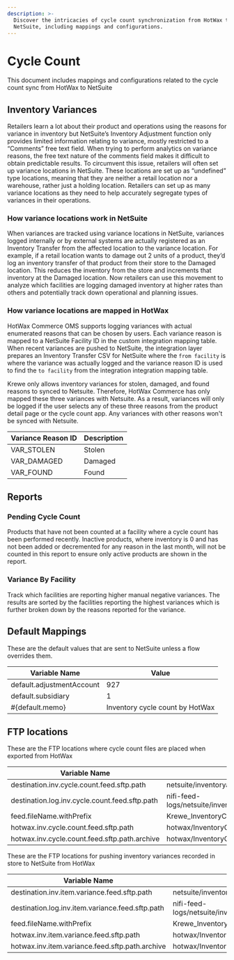 ```yaml
---
description: >-
  Discover the intricacies of cycle count synchronization from HotWax to
  NetSuite, including mappings and configurations.
---
```


# Cycle Count

This document includes mappings and configurations related to the cycle count sync from HotWax to NetSuite

## Inventory Variances

Retailers learn a lot about their product and operations using the reasons for variance in inventory but NetSuite’s Inventory Adjustment function only provides limited information relating to variance, mostly restricted to a “Comments” free text field. When trying to perform analytics on variance reasons, the free text nature of the comments field makes it difficult to obtain predictable results. To circumvent this issue, retailers will often set up variance locations in NetSuite. These locations are set up as “undefined” type locations, meaning that they are neither a retail location nor a warehouse, rather just a holding location. Retailers can set up as many variance locations as they need to help accurately segregate types of variances in their operations.

### How variance locations work in NetSuite

When variances are tracked using variance locations in NetSuite, variances logged internally or by external systems are actually registered as an Inventory Transfer from the affected location to the variance location. For example, if a retail location wants to damage out 2 units of a product, they’d log an inventory transfer of that product from their store to the Damaged location. This reduces the inventory from the store and increments that inventory at the Damaged location. Now retailers can use this movement to analyze which facilities are logging damaged inventory at higher rates than others and potentially track down operational and planning issues.

### How variance locations are mapped in HotWax

HotWax Commerce OMS supports logging variances with actual enumerated reasons that can be chosen by users. Each variance reason is mapped to a NetSuite Facility ID in the custom integration mapping table. When recent variances are pushed to NetSuite, the integration layer prepares an Inventory Transfer CSV for NetSuite where the `from facility` is where the variance was actually logged and the variance reason ID is used to find the `to facility` from the integration integration mapping table.

Krewe only allows inventory variances for stolen, damaged, and found reasons to synced to Netsuite. Therefore, HotWax Commerce has only mapped these three variances with Netsuite. As a result, variances will only be logged if the user selects any of these three reasons from the product detail page or the cycle count app. Any variances with other reasons won't be synced with Netsuite.

| Variance Reason ID | Description |
| ------------------ | ----------- |
| VAR_STOLEN         | Stolen      |
| VAR_DAMAGED        | Damaged     |
| VAR_FOUND          | Found       |


## Reports

### Pending Cycle Count

Products that have not been counted at a facility where a cycle count has been performed recently. Inactive products, where inventory is 0 and has not been added or decremented for any reason in the last month, will not be counted in this report to ensure only active products are shown in the report.

### Variance By Facility

Track which facilities are reporting higher manual negative variances. The results are sorted by the facilities reporting the highest variances which is further broken down by the reasons reported for the variance.

## Default Mappings

These are the default values that are sent to NetSuite unless a flow overrides them.

| Variable Name             | Value                           |
| ------------------------- | ------------------------------- |
| default.adjustmentAccount | 927                             |
| default.subsidiary        | 1                               |
| #{default.memo}           | Inventory cycle count by HotWax |

## FTP locations

These are the FTP locations where cycle count files are placed when exported from HotWax

| Variable Name                                  | Value                                               |
| ---------------------------------------------- | --------------------------------------------------- |
| destination.inv.cycle.count.feed.sftp.path     | netsuite/inventoryadjustment/csv                    |
| destination.log.inv.cycle.count.feed.sftp.path | nifi-feed-logs/netsuite/inventorycyclecountvariance |
| feed.fileName.withPrefix                       | Krewe\_InventoryCycleCountVarianceFeed\_            |
| hotwax.inv.cycle.count.feed.sftp.path          | hotwax/InventoryCycleCountVariance                  |
| hotwax.inv.cycle.count.feed.sftp.path.archive  | hotwax/InventoryCycleCountVariance/archive          |

These are the FTP locations for pushing inventory variances recorded in store to NetSuite from HotWax

| Variable Name                                    | Value                                           |
| ------------------------------------------------ | ----------------------------------------------- |
| destination.inv.item.variance.feed.sftp.path     | netsuite/inventoryadjustment/csv                |
| destination.log.inv.item.variance.feed.sftp.path | nifi-feed-logs/netsuite/inventoryadjustment/csv |
| feed.fileName.withPrefix                         | Krewe\_InventoryItemVarianceFeed\_              |
| hotwax.inv.item.variance.feed.sftp.path          | hotwax/InventoryItemVarianceFeed                |
| hotwax.inv.item.variance.feed.sftp.path.archive  | hotwax/InventoryItemVarianceFeed/archive        |
